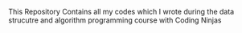This Repository Contains all my codes which I wrote during the data strucutre and algorithm programming course with Coding Ninjas
